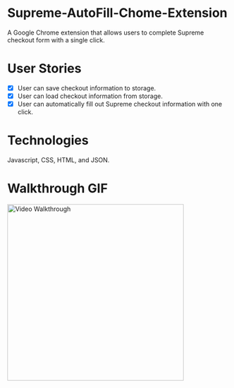 # Supreme-AutoFill-Chome-Extension
 
A Google Chrome extension that allows users to complete Supreme checkout form with a single click.

# User Stories

- [x] User can save checkout information to storage. 
- [x] User can load checkout information from storage. 
- [x] User can automatically fill out Supreme checkout information with one click. 

# Technologies

Javascript, CSS, HTML, and JSON. 

# Walkthrough GIF


<img src='https://media.giphy.com/media/7RPgMNehrRsMRAypN4/giphy.gif' title='Video Walkthrough' width='400' alt='Video Walkthrough' />
